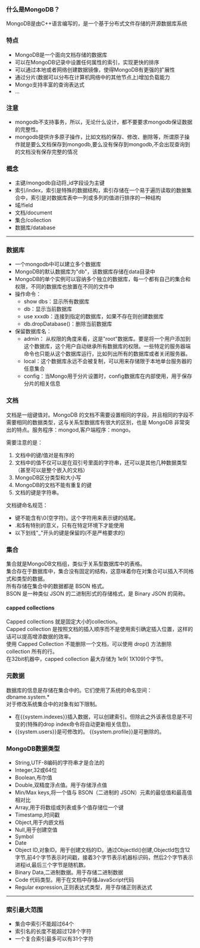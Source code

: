 ### 什么是MongoDB？
MongoDB是由C++语言编写的，是一个基于分布式文件存储的开源数据库系统

### 特点
- MongoDB是一个面向文档存储的数据库
- 可以在MongoDB记录中设置任何属性的索引，实现更快的排序
- 可以通过本地或者网络创建数据镜像，使得MongoDB有更强的扩展性
- 通过分片(数据可以分布在计算机网络中的其他节点上)增加负载能力
- Mongo支持丰富的查询表达式
- ...

### 注意
- mongodb不支持事务，所以，无论什么设计，都不要要求mongodb保证数据的完整性。
- mongodb提供许多原子操作，比如文档的保存、修改、删除等，所谓原子操作就是要么文档保存到mongodb,要么没有保存到mongodb,不会出现查询到的文档没有保存完整的情况

### 概念
- 主键/mongodb自动将_id字段设为主键
- 索引/index，索引是特殊的数据结构，索引存储在一个易于遍历读取的数据集合中，索引是对数据库表中一列或多列的值进行排序的一种结构
- 域/field
- 文档/document
- 集合/collection
- 数据库/database

---

### 数据库
- 一个mongodb中可以建立多个数据库
- MongoDB的默认数据库为"db"，该数据库存储在data目录中
- MongoDB的单个实例可以容纳多个独立的数据库，每一个都有自己的集合和权限，不同的数据库也放置在不同的文件中
- 操作命令：
    -   show dbs：显示所有数据库
    -   db：显示当前数据库
    -   use xxxdb：连接到指定的数据库，如果不存在则创建数据库
    -   db.dropDatabase()：删除当前数据库
- 保留数据库名：
    -   admin： 从权限的角度来看，这是"root"数据库。要是将一个用户添加到这个数据库，这个用户自动继承所有数据库的权限。一些特定的服务器端命令也只能从这个数据库运行，比如列出所有的数据库或者关闭服务器。
    -   local：这个数据库永远不会被复制，可以用来存储限于本地单台服务器的任意集合
    -   config：当Mongo用于分片设置时，config数据库在内部使用，用于保存分片的相关信息

### 文档
文档是一组键值对。MongoDB 的文档不需要设置相同的字段，并且相同的字段不需要相同的数据类型，这与关系型数据库有很大的区别，也是 MongoDB 非常突出的特点。服务程序：mongod,客户端程序：mongo。

需要注意的是：
1. 文档中的键/值对是有序的
2. 文档中的值不仅可以是在双引号里面的字符串，还可以是其他几种数据类型（甚至可以是整个嵌入的文档）
3. MongoDB区分类型和大小写
4. MongoDB的文档不能有重复的键
5. 文档的键是字符串。

文档键命名规范：
- 键不能含有\0(空字符)。这个字符用来表示键的结尾。
- .和$有特别的意义，只有在特定环境下才能使用
- 以下划线"_"开头的键是保留的(不是严格要求的)

### 集合
集合就是MongoDB文档组，类似于关系型数据库中的表格。  
集合存在于数据库中，集合没有固定的结构，这意味着你在对集合可以插入不同格式和类型的数据。  
所有存储在集合中的数据都是 BSON 格式。  
BSON 是一种类似 JSON 的二进制形式的存储格式，是 Binary JSON 的简称。
#### capped collections
Capped collections 就是固定大小的collection。  
Capped collection 是按照文档的插入顺序而不是使用索引确定插入位置，这样的话可以提高增添数据的效率。  
使用 Capped Collection 不能删除一个文档，可以使用 drop() 方法删除 collection 所有的行。  
在32bit机器中，capped collection 最大存储为 1e9( 1X109)个字节。

### 元数据
数据库的信息是存储在集合中的。它们使用了系统的命名空间：dbname.system.*  
对于修改系统集合中的对象有如下限制。  
- 在{{system.indexes}}插入数据，可以创建索引。但除此之外该表信息是不可变的(特殊的drop index命令将自动更新相关信息)。
- {{system.users}}是可修改的。 {{system.profile}}是可删除的。

### MongoDB数据类型
- String,UTF-8编码的字符串才是合法的
- Integer,32或64位
- Boolean,布尔值
- Double,双精度浮点值。用于存储浮点值
- Min/Max keys,将一个值与 BSON（二进制的 JSON）元素的最低值和最高值相对比
- Array,用于将数组或列表或多个值存储位一个键
- Timestamp,时间戳
- Object,用于内嵌文档
- Null,用于创建空值
- Symbol
- Date
- Object ID,对象ID。用于创建文档的ID。通过ObjectId()创建,ObjectId包含12字节,前4个字节表示时间戳，接着3个字节表示机器标识码，然后2个字节表示进程id,最后三个字节是随机数。
- Binary Data,二进制数据。用于存储二进制数据
- Code 代码类型。用于在文档中存储JavaScript代码
- Regular expression,正则表达式类型，用于存储正则表达式

---
### 索引最大范围
- 集合中索引不能超过64个
- 索引名的长度不能超过128个字符
- 一个复合索引最多可以有31个字符